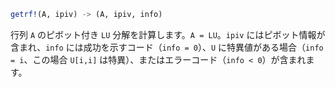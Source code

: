 ```julia
getrf!(A, ipiv) -> (A, ipiv, info)
```

行列 `A` のピボット付き `LU` 分解を計算します。`A = LU`。`ipiv` にはピボット情報が含まれ、`info` には成功を示すコード（`info = 0`）、`U` に特異値がある場合（`info = i`、この場合 `U[i,i]` は特異）、またはエラーコード（`info < 0`）が含まれます。
